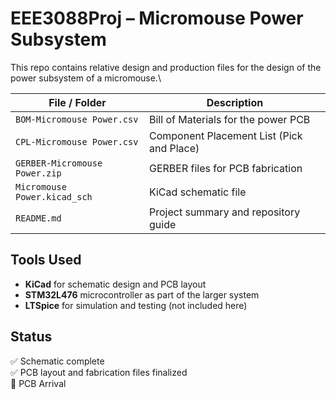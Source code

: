# EEE3088Proj – Micromouse Power Subsystem

This repo contains relative design and production files for the design of the power subsystem of a micromouse.\

| File / Folder                        | Description                              |
|-------------------------------------|------------------------------------------|
| `BOM-Micromouse Power.csv`          | Bill of Materials for the power PCB      |
| `CPL-Micromouse Power.csv`          | Component Placement List (Pick and Place)|
| `GERBER-Micromouse Power.zip`       | GERBER files for PCB fabrication         |
| `Micromouse Power.kicad_sch`        | KiCad schematic file                     |
| `README.md`                         | Project summary and repository guide     |

## Tools Used

- **KiCad** for schematic design and PCB layout
- **STM32L476** microcontroller as part of the larger system
- **LTSpice** for simulation and testing (not included here)

## Status

✅ Schematic complete  
✅ PCB layout and fabrication files finalized  
🚧 PCB Arrival



